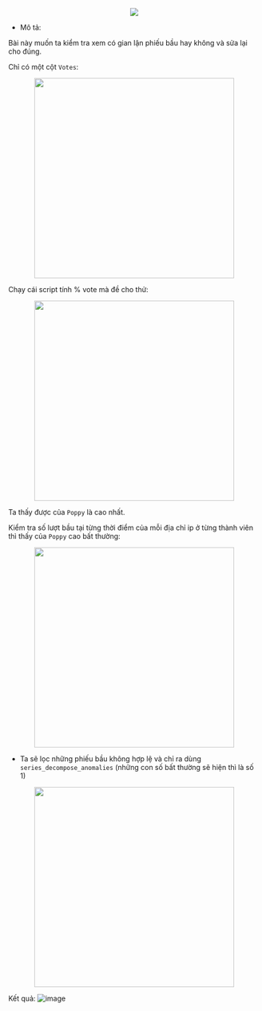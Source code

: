 

<p align="center">
   <img src="https://user-images.githubusercontent.com/91442807/236638918-702aebf2-6aad-409c-a237-b182569e7ad1.png" />
</p>

- Mô tả:

Bài này muốn ta kiểm tra xem có gian lận phiếu bầu hay không và sửa lại cho đúng.

Chỉ có một cột `Votes`:

<p align="center">
   <img width="400" height="400" src="https://user-images.githubusercontent.com/91442807/236639374-5fed2c05-37c2-45b5-8d3c-bd117e43f35f.png" />
</p>

Chạy cái script tính % vote mà đề cho thử:

<p align="center">
   <img width="400" height="400" src="https://user-images.githubusercontent.com/91442807/236639672-44d9eaf9-338b-498b-be9e-6e44af022199.png" />
</p>

Ta thấy được của `Poppy` là cao nhất.

Kiểm tra số lượt bầu tại từng thời điểm của mỗi địa chỉ ip ở từng thành viên thì thấy của `Poppy` cao bất thường:

<p align="center">
   <img width="400" height="400" src="https://user-images.githubusercontent.com/91442807/236640514-0f711cc1-8154-40cc-b12b-361137688cf4.png" />
</p>

- Ta sẽ lọc những phiếu bầu không hợp lệ và chỉ ra dùng `series_decompose_anomalies` (những con số bất thường sẽ hiện thì là số 1)

<p align="center">
   <img width="400" height="400" src="https://user-images.githubusercontent.com/91442807/236640129-e2b8befb-ee25-4bba-a1d7-71476fcbaac6.png" />
</p>

Kết quả:
![image](https://user-images.githubusercontent.com/91442807/236641572-e7b6dd4d-2b31-451b-8214-efdd19c78165.png)


